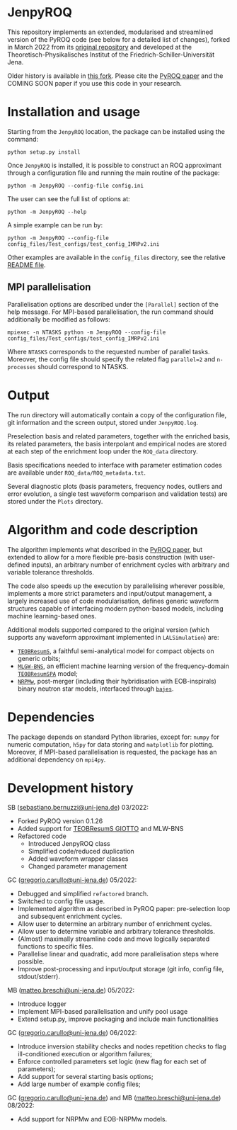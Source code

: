 # JenpyROQ
This repository implements an extended, modularised and streamlined version of the PyROQ code (see below for a detailed list of changes), forked in March 2022 from its [original repository](https://github.com/qihongcat/PyROQ) and developed at the Theoretisch-Physikalisches Institut of the Friedrich-Schiller-Universität Jena. 

Older history is available in [this fork](https://github.com/bernuzzi/PyROQ/tree/master/PyROQ).
Please cite the [PyROQ paper](https://arxiv.org/abs/2009.13812) and the COMING SOON paper if you use this code in your research. 

# Installation and usage

Starting from the `JenpyROQ` location, 
the package can be installed using the command:

    python setup.py install

Once  `JenpyROQ` is  installed, it is possible to construct an ROQ approximant through a configuration file and running the main routine of the package:

    python -m JenpyROQ --config-file config.ini

The user can see the full list of options at:

    python -m JenpyROQ --help

A simple example can be run by:

    python -m JenpyROQ --config-file config_files/Test_configs/test_config_IMRPv2.ini

Other examples are available in the `config_files` directory, see the relative [README file](https://github.com/bernuzzi/PyROQ/blob/master/config_files/Test_configs/README.md).

## MPI parallelisation

Parallelisation options are described under the `[Parallel]` section of the help message.
For MPI-based parallelisation, the run command should additionally be modified as follows:
    
    mpiexec -n NTASKS python -m JenpyROQ --config-file config_files/Test_configs/test_config_IMRPv2.ini
    
Where `NTASKS` corresponds to the requested number of parallel tasks. 
Moreover, the config file should specify the related flag `parallel=2`  and `n-processes` should correspond to NTASKS.  


# Output

The run directory will automatically contain a copy of the configuration file, git information and the screen output, stored under `JenpyROQ.log`.

Preselection basis and related parameters, together with the enriched basis, its related parameters, the basis interpolant and empirical nodes are stored at each step of the enrichment loop under the `ROQ_data` directory.

Basis specifications needed to interface with parameter estimation codes are available under `ROQ_data/ROQ_metadata.txt`.

Several diagnostic plots (basis parameters, frequency nodes, outliers and error evolution, a single test waveform comparison and validation tests) are stored under the `Plots` directory.

# Algorithm and code description

The algorithm implements what described in the [PyROQ paper](https://arxiv.org/abs/2009.13812), but extended to allow for a more flexible pre-basis construction (with user-defined inputs), an arbitrary number of enrichment cycles with arbitrary and variable tolerance thresholds.

The code also speeds up the execution by parallelising wherever possible, implements a more strict parameters and input/output management, a largely increased use of code modularisation, defines generic waveform structures capable of interfacing modern python-based models, including machine learning-based ones.

Additional models supported compared to the original version (which supports any waveform approximant implemented in `LALSimulation`) are: 

   * [`TEOBResumS`](https://bitbucket.org/eob_ihes/teobresums/src/master/README.md), a faithful semi-analytical model for compact objects on generic orbits;  
   * [`MLGW-BNS`](https://pypi.org/project/mlgw-bns/), an efficient machine learning version of the frequency-domain [`TEOBResumSPA`](https://arxiv.org/abs/2012.00027) model; 
   * [`NRPMw`](https://arxiv.org/abs/2205.09112), post-merger (including their hybridisation with EOB-inspirals) binary neutron star models, interfaced through [`bajes`](https://github.com/matteobreschi/bajes).

# Dependencies

The package depends on standard Python libraries, except for: `numpy` for numeric computation, `h5py` for data storing and `matplotlib` for plotting. Moreover, if MPI-based parallelisation is requested, the package has an additional dependency on `mpi4py`.

# Development history

SB (sebastiano.bernuzzi@uni-jena.de) 03/2022:
   * Forked PyROQ version 0.1.26
   * Added support for [TEOBResumS GIOTTO](https://bitbucket.org/eob_ihes/teobresums/src/master/) and MLW-BNS
   * Refactored code
     - Introduced JenpyROQ class
     - Simplified code/reduced duplication
     - Added waveform wrapper classes
     - Changed parameter management

GC (gregorio.carullo@uni-jena.de) 05/2022:
  * Debugged and simplified `refactored` branch.
  * Switched to config file usage.
  * Implemented algorithm as described in PyROQ paper: pre-selection loop and subsequent enrichment cycles.
  * Allow user to determine an arbitrary number of enrichment cycles.
  * Allow user to determine variable and arbitrary tolerance thresholds.
  * (Almost) maximally streamline code and move logically separated functions to specific files.
  * Parallelise linear and quadratic, add more parallelisation steps where possible.
  * Improve post-processing and input/output storage (git info, config file, stdout/stderr).
  
MB (matteo.breschi@uni-jena.de) 05/2022:
  
  * Introduce logger
  * Implement MPI-based parallelisation and unify pool usage
  * Extend setup.py, improve packaging and include main functionalities
  
GC (gregorio.carullo@uni-jena.de) 06/2022:
  
  * Introduce inversion stability checks and nodes repetition checks to flag ill-conditioned execution or algorithm failures;
  * Enforce controlled parameters set logic (new flag for each set of parameters);
  * Add support for several starting basis options;
  * Add large number of example config files;

GC (gregorio.carullo@uni-jena.de) and MB (matteo.breschi@uni-jena.de) 08/2022:

  * Add support for NRPMw and EOB-NRPMw models.

